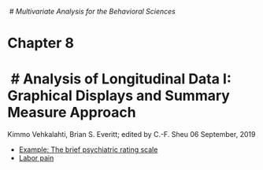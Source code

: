  # *Multivariate Analysis for the Behavioral Sciences*
 # **Chapter 8**
 # **Analysis of Longitudinal Data I: Graphical Displays and Summary
Measure Approach**
================
Kimmo Vehkalahti, Brian S. Everitt; edited by C.-F. Sheu
06 September, 2019

- [Example: The brief psychiatric rating scale](BPRS.md)
- [Labor pain](Pain.md)
